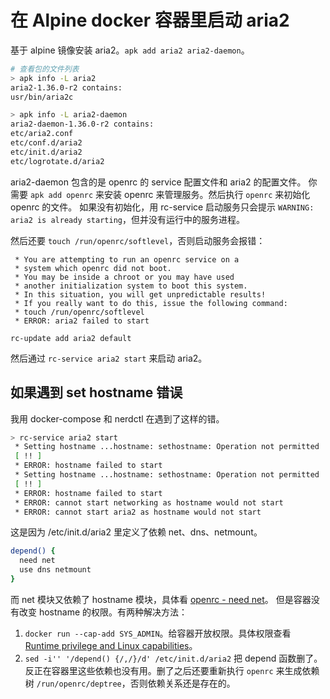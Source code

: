 # 在 Alpine docker 容器里启动 aria2

基于 alpine 镜像安装 aria2。`apk add aria2 aria2-daemon`。

```sh
# 查看包的文件列表
> apk info -L aria2
aria2-1.36.0-r2 contains:
usr/bin/aria2c

> apk info -L aria2-daemon
aria2-daemon-1.36.0-r2 contains:
etc/aria2.conf
etc/conf.d/aria2
etc/init.d/aria2
etc/logrotate.d/aria2
```

aria2-daemon 包含的是 openrc 的 service 配置文件和 aria2 的配置文件。
你需要 `apk add openrc` 来安装 openrc 来管理服务。然后执行 `openrc` 来初始化 openrc 的文件。
如果没有初始化，用 rc-service 启动服务只会提示 `WARNING: aria2 is already starting`，但并没有运行中的服务进程。

然后还要 `touch /run/openrc/softlevel`，否则启动服务会报错：

```
 * You are attempting to run an openrc service on a
 * system which openrc did not boot.
 * You may be inside a chroot or you may have used
 * another initialization system to boot this system.
 * In this situation, you will get unpredictable results!
 * If you really want to do this, issue the following command:
 * touch /run/openrc/softlevel
 * ERROR: aria2 failed to start
```

`rc-update add aria2 default`

然后通过 `rc-service aria2 start` 来启动 aria2。

## 如果遇到 set hostname 错误

我用 docker-compose 和 nerdctl 在遇到了这样的错。

```sh
> rc-service aria2 start
 * Setting hostname ...hostname: sethostname: Operation not permitted
 [ !! ]
 * ERROR: hostname failed to start
 * Setting hostname ...hostname: sethostname: Operation not permitted
 [ !! ]
 * ERROR: hostname failed to start
 * ERROR: cannot start networking as hostname would not start
 * ERROR: cannot start aria2 as hostname would not start
```

这是因为 /etc/init.d/aria2 里定义了依赖 net、dns、netmount。

```sh
depend() {
  need net
  use dns netmount
}
```

而 net 模块又依赖了 hostname 模块，具体看 [openrc - need net](../linux/openrc.md#need-net)。
但是容器没有改变 hostname 的权限。有两种解决方法：

1. `docker run --cap-add SYS_ADMIN`。给容器开放权限。具体权限查看 [Runtime privilege and Linux capabilities](https://docs.docker.com/engine/reference/run/#runtime-privilege-and-linux-capabilities)。
2. `sed -i'' '/depend() {/,/}/d' /etc/init.d/aria2` 把 depend 函数删了。反正在容器里这些依赖也没有用。删了之后还要重新执行 `openrc` 来生成依赖树 `/run/openrc/deptree`，否则依赖关系还是存在的。
